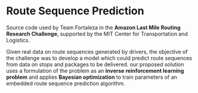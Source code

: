 # Route Sequence Prediction

Source code used by Team Fortaleza in the **Amazon Last Mile Routing Research Challenge**, supported by the MIT Center for Transportation and Logistics.

Given real data on route sequences generated by drivers, the objective of the challenge was to develop a model which could predict route sequences from data on stops and packages to be delivered. our proposed solution uses a formulation of the problem as an **inverse reinforcement learning problem** and applies **Bayesian optimization** to train parameters of an embedded route sequence prediction algorithm.
